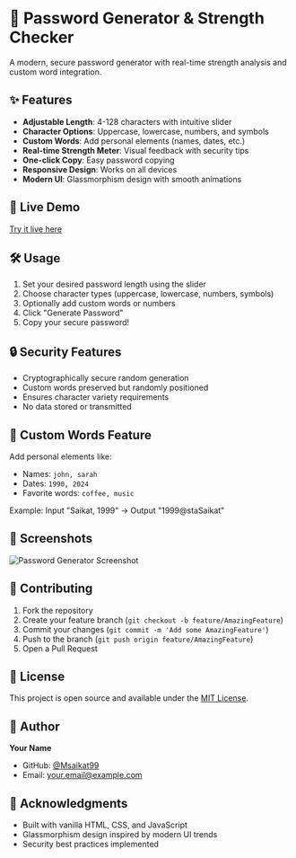 # 🔐 Password Generator & Strength Checker

A modern, secure password generator with real-time strength analysis and custom word integration.

## ✨ Features

- **Adjustable Length**: 4-128 characters with intuitive slider
- **Character Options**: Uppercase, lowercase, numbers, and symbols
- **Custom Words**: Add personal elements (names, dates, etc.)
- **Real-time Strength Meter**: Visual feedback with security tips
- **One-click Copy**: Easy password copying
- **Responsive Design**: Works on all devices
- **Modern UI**: Glassmorphism design with smooth animations

## 🚀 Live Demo

[Try it live here](msaikat99.github.io/Password-Generator/)

## 🛠️ Usage

1. Set your desired password length using the slider
2. Choose character types (uppercase, lowercase, numbers, symbols)
3. Optionally add custom words or numbers
4. Click "Generate Password"
5. Copy your secure password!

## 🔒 Security Features

- Cryptographically secure random generation
- Custom words preserved but randomly positioned
- Ensures character variety requirements
- No data stored or transmitted

## 🎯 Custom Words Feature

Add personal elements like:
- Names: `john, sarah`
- Dates: `1990, 2024`
- Favorite words: `coffee, music`

Example: Input "Saikat, 1999" → Output "1999@staSaikat"

## 📱 Screenshots

![Password Generator Screenshot](screenshot.png)

## 🤝 Contributing

1. Fork the repository
2. Create your feature branch (`git checkout -b feature/AmazingFeature`)
3. Commit your changes (`git commit -m 'Add some AmazingFeature'`)
4. Push to the branch (`git push origin feature/AmazingFeature`)
5. Open a Pull Request

## 📄 License

This project is open source and available under the [MIT License](LICENSE).

## 👤 Author

**Your Name**
- GitHub: [@Msaikat99](https://github.com/Msaikat99)
- Email: your.email@example.com

## 🙏 Acknowledgments

- Built with vanilla HTML, CSS, and JavaScript
- Glassmorphism design inspired by modern UI trends
- Security best practices implemented
